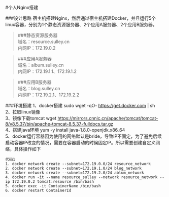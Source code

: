 #个人Nginx搭建

###设计思路
宿主机搭建Nginx，然后通过宿主机搭建Docker，并且运行5个linux容器，分别为1个静态资源服务器、2个应用A服务器、2个应用B服务器。
>###静态资源服务器  
>域名：resource.sulley.cn  
>内网IP：172.19.0.2

>###应用A服务器  
>域名：album.sulley.cn  
>内网IP：172.19.1.1、172.19.1.2

>###应用B服务器  
>域名：blog.sulley.cn  
>内网IP：172.19.2.1、172.19.2.2


###环境搭建
1、docker搭建		sudo wget -qO- https://get.docker.com | sh  
2、拉取linux镜像  
3、镜像下载tomcat	wget https://mirrors.cnnic.cn/apache/tomcat/tomcat-8/v8.5.37/bin/apache-tomcat-8.5.37-fulldocs.tar.gz  
4、搭建java环境	yum -y install java-1.8.0-openjdk.x86_64  
5、docker运行容器因为使用的网络默认是bride，导致IP不固定，为了避免后续启动容器IP改变的情况，需要在容器启动的时候固定IP。所以需要创建自定义网络，具体操作如下

```
代码1
1. docker network create --subnet=172.19.0.0/24 resource_network
2. docker network create --subnet=172.19.1.0/24 blog_network
3. docker network create --subnet=172.19.2.0/24 ablum_network
4. docker run -it --name resource_sulley --network resource_network --ip 172.19.0.2 tomcat:resource /bin/bash
5. docker exec -it ContainerName /bin/bash 
6. docker restart ContainerId
```
